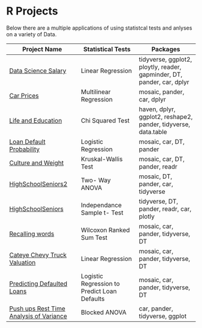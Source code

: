 # R Projects
Below there are a multiple applications of using statistcal tests and anlyses on a variety of Data.

| Project Name | Statistical Tests | Packages |
| --- | --- | --- |
| <a href="https://tybinning.github.io/rprojects/consulting_project.html"> Data Science Salary </a> | Linear Regression | tidyverse, ggplot2, ploytly, reader, gapminder, DT, pander, car, dplyr |
| <a href="https://tybinning.github.io/rprojects/CarPrices.html"> Car Prices </a> | Multilinear Regression | mosaic, pander, car, dplyr |
| <a href="https://tybinning.github.io/rprojects/MyChiSquaredTest.html"> Life and Education </a> | Chi Squared Test | haven, dplyr, ggplot2, reshape2, pander, tidyverse, data.table | 
| <a href="https://tybinning.github.io/rprojects/MyLogisticRegression.html"> Loan Default Probability </a> | Logistic Regression | mosaic, car, DT, pander |
| <a href="https://tybinning.github.io/rprojects/Food.html"> Culture and Weight </a> | Kruskal-Wallis Test | mosaic, car, DT, pander, readr |
| <a href="https://tybinning.github.io/rprojects/HighSchoolSeniors2.html"> HighSchoolSeniors2 </a> | Two- Way ANOVA | mosaic, DT, pander, car, tidyverse | 
| <a href="https://tybinning.github.io/rprojects/HighSchoolSeniors.html"> HighSchoolSeniors </a> | Independance Sample t- Test | tidyverse, DT, pander, readr, car, plotly |
| <a href="https://tybinning.github.io/rprojects/RecallingWords.html"> Recalling words </a> | Wilcoxon Ranked Sum Test | mosaic, car, pander, tidyverse, DT |
| <a href="https://tybinning.github.io/rprojects/Cateye_Selling_Price.html"> Cateye Chevy Truck Valuation </a> | Linear Regression | mosaic, car, pander, tidyverse, DT |
| <a href="https://tybinning.github.io/rprojects/Math425finalProject.html" > Predicting Defaulted Loans </a> | Logistic Regression to Predict Loan Defaults | mosaic, car, pander, tidyverse, DT  |
| <a href="https://tybinning.github.io/rprojects/PushUpRestTime.html" > Push ups Rest Time Analysis of Variance </a> | Blocked ANOVA | car, pander, tidyverse, ggplot |
